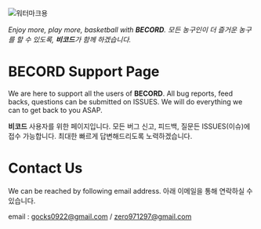 ![워터마크용](https://user-images.githubusercontent.com/52590935/61990550-8fb64b00-b07d-11e9-97db-d59b6dcecef2.png)

_Enjoy more, play more, basketball with **BECORD**._
_모든 농구인이 더 즐거운 농구를 할 수 있도록, **비코드**가 함께 하겠습니다._

# BECORD Support Page
We are here to support all the users of **BECORD**.
All bug reports, feed backs, questions can be submitted on ISSUES.
We will do everything we can to get back to you ASAP.

**비코드** 사용자를 위한 페이지입니다.
모든 버그 신고, 피드백, 질문든 ISSUES(이슈)에 접수 가능합니다.
최대한 빠르게 답변해드리도록 노력하겠습니다.

# Contact Us
We can be reached by following email address. 아래 이메일을 통해 연락하실 수 있습니다.

email : gocks0922@gmail.com / zero971297@gmail.com
